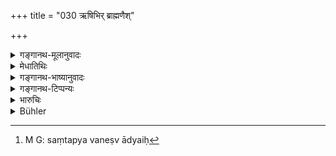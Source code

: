 +++
title = "030 ऋषिभिर् ब्राह्मणैश्"

+++

<details><summary>गङ्गानथ-मूलानुवादः</summary>

Such of these as have been attended to by sages and Brāhmaṇa householders, for the advancement of knowledge and austerities, and also for the purification of the body—(30).
</details>

<details><summary>मेधातिथिः</summary>

अविशेषेणोक्ता अन्याश् च सेवेत । शाक्यपाशुपतादिदीक्षादिसेवनम् अपि प्राप्तं तन् निषेधति । **ऋषिभिर्** महाभारते संतप्यमानाद्यैः[^८] सेविता वर्ण्यन्ते । **ब्राह्मणैश् च गृहस्थैर्** याः सेविताः । तद् उक्तम् "उत्तरेषां चैतद् अविरोधि" (ग्ध् ३.१०) इति । **विद्या** आत्मैकत्वविज्ञानम्, तच्छ्रुतिसेवनेन वृद्धिं नयेत् दृढीकुर्यात् । **शरीरस्य च शुद्धये** आहारनियमदीक्षाह् सेवेत ॥ ६.३० ॥


[^८]:
     M G: saṃtapya vaneṣv ādyaiḥ
</details>

<details><summary>गङ्गानथ-भाष्यानुवादः</summary>

It has just been stated in general terms that ‘he shall attend to
*others*’; this might be taken to imply the propriety of practising the
restraints and observances laid down in the ‘*Śākya*’, the^(‘)*Pāśupata*’ and other heterodox scriptures. Hence the present verse is added for the purpose precluding these.

‘*By sages*.’—The *Mahābhārata* describes several restraints and observances practised by the ancient sages.

Those attended to by ‘*Brāhmaṇa-householders*’;—as has been declared under Gautama (3.9)—This refers to those coming later, also, because there is no incompatibility in this.’

‘*Knowledge*’—the realising of the unity of the Self; this one should ‘*advance*’—confirm, strengthen—by the study of the Veda.

‘*For the purification of the body*’—he should attend to the restraints relating to the regulation of food—(30).
</details>

<details><summary>गङ्गानथ-टिप्पन्यः</summary>

‘*Brāhmaṇaiḥ gṛhasthaiḥ*’—Medhātithi takes the two together, in the sense of ‘Brāhmaṇa-householders’;—Kullūka and Govindarāja take them separately, in the sense of ‘(1) sages knowing the Brahman and (2) hermits.’

This verse is quoted in *Aparārka* (p. 943).
</details>

<details><summary>भारुचिः</summary>

030	(As well as those rites and texts) which have been practised and studied by the sages (Rishis), and by Brahmana householders, in order to increase their knowledge (of Brahman), and their austerity, and in order to sanctify their bodies;
</details>

<details><summary>Bühler</summary>

030	(As well as those rites and texts) which have been practised and studied by the sages (Rishis), and by Brahmana householders, in order to increase their knowledge (of Brahman), and their austerity, and in order to sanctify their bodies;
</details>

